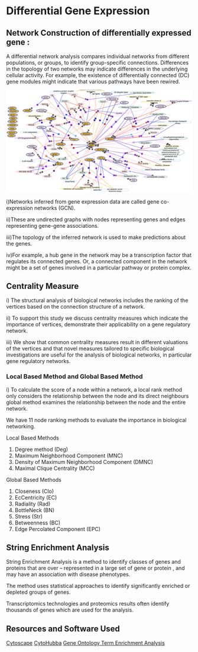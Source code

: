 
# Differential Gene Expression

## Network Construction of differentially expressed gene :

A differential network analysis compares individual networks from different populations, or groups, to identify group-specific connections. Differences in the topology of two networks may indicate differences in the underlying cellular activity. For example, the existence of differentially connected (DC) gene modules might indicate that various pathways have been rewired.

![Image depicting final network construction using differential expression](https://github.com/Rahul-Ganesan/Bioinformatics-and-Biological-Systems/blob/db858d2df41c002bf2fbf91dcb3bb5a81a35a370/Differentially%20Expressed%20Genes/One.png)

i)Networks inferred from gene expression data are called gene co-expression networks (GCN).

ii)These are undirected graphs with nodes representing genes and edges representing gene-gene associations.

iii)The topology of the inferred network is used to make predictions about the genes. 

iv)For example, a hub gene in the network may be a transcription factor that regulates its connected genes. Or, a connected component in the network might be a set of genes involved in a particular pathway or protein complex.

## Centrality Measure

i) The structural analysis of biological networks includes the ranking of the vertices based on the connection structure of a network.

ii) To support this study we discuss centrality measures which indicate the importance of vertices, demonstrate their applicability on a gene regulatory network. 

iii) We show that common centrality measures result in different valuations of the vertices and that novel measures tailored to specific biological investigations are useful for the analysis of biological networks, in particular gene regulatory networks.

### Local Based Method and Global Based Method

i) To calculate the score of a node within a network, a local rank method only considers the relationship between the node and its direct neighbours 
global method examines the relationship between the node and the entire network.

We have 11 node ranking methods to evaluate the importance in biological networking.

Local Based Methods

1. Degree method (Deg)
2. Maximum Neighborhood Component (MNC)
3. Density of Maximum Neighborhood Component (DMNC)
4. Maximal Clique Centrality (MCC)

Global Based Methods

1. Closeness (Clo)
2. EcCentricity (EC)
3. Radiality (Rad)
4. BottleNeck (BN)
5. Stress (Str)
6. Betweenness (BC)
7. Edge Percolated Component (EPC)

## String Enrichment Analysis

String Enrichment Analysis is a method to identify classes of genes and proteins that are over – represented in a large set of gene or protein , and may have an association with disease phenotypes. 

The method uses statistical approaches to identify significantly enriched or depleted groups of genes. 

Transcriptomics technologies and proteomics results often identify thousands of genes which are used for the analysis.

## Resources and Software Used

[Cytoscape](https://cytoscape.org/)
[CytoHubba](https://bmcsystbiol.biomedcentral.com/articles/10.1186/1752-0509-8-S4-S11)
[Gene Ontology Term Enrichment Analysis](https://pubmed.ncbi.nlm.nih.gov/27780226/)
